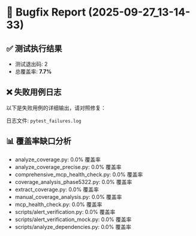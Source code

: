 # 🐞 Bugfix Report (2025-09-27_13-14-33)

## ✅ 测试执行结果
- 测试退出码: 2
- 总覆盖率: **7.7%**

## ❌ 失败用例日志

以下是失败用例的详细输出，请对照修复：

日志文件: `pytest_failures.log`

## 📊 覆盖率缺口分析

- analyze_coverage.py: 0.0% 覆盖率
- analyze_coverage_precise.py: 0.0% 覆盖率
- comprehensive_mcp_health_check.py: 0.0% 覆盖率
- coverage_analysis_phase5322.py: 0.0% 覆盖率
- extract_coverage.py: 0.0% 覆盖率
- manual_coverage_analysis.py: 0.0% 覆盖率
- mcp_health_check.py: 0.0% 覆盖率
- scripts/alert_verification.py: 0.0% 覆盖率
- scripts/alert_verification_mock.py: 0.0% 覆盖率
- scripts/analyze_dependencies.py: 0.0% 覆盖率